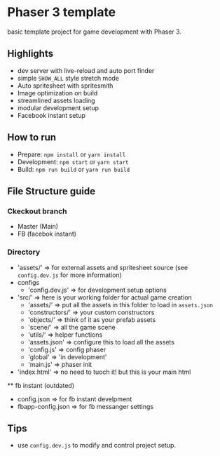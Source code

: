 # Phaser 3 template

basic template project for game development with Phaser 3.

## Highlights

- dev server with live-reload and auto port finder
- simple `SHOW_ALL` style stretch mode
- Auto spritesheet with spritesmith
- Image optimization on build
- streamlined assets loading
- modular development setup
- Facebook instant setup

## How to run

- Prepare: `npm install` or `yarn install`
- Development: `npm start` or `yarn start`
- Build: `npm run build` or `yarn run build`

## File Structure guide

### Ckeckout branch
- Master (Main)
- FB (facebok instant)

### Directory
- 'assets/' => for external assets and spritesheet source (see `config.dev.js` for more information)
- configs
  - 'config.dev.js' => for development setup options
- 'src/' => here is your working folder for actual game creation
  - 'assets/' => put all the assets in this folder to load in `assets.json`
  - 'constructors/' => your custom constructors
  - 'objects/' => think of it as your prefab assets
  - 'scene/' => all the game scene
  - 'utils/' => helper functions
  - 'assets.json' => configure this to load all the assets
  - 'config.js' => config phaser
  - 'global' => 'in development'
  - 'main.js' => phaser init
- 'index.html' => no need to tuoch it! but this is your main html

** fb instant (outdated)
- config.json => for fb instant develpment
- fbapp-config.json => for fb messanger settings

## Tips

  - use `config.dev.js` to modify and control project setup.

